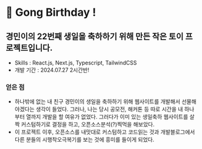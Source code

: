 # 🎉 Gong Birthday !

## 경민이의 22번째 생일을 축하하기 위해 만든 작은 토이 프로젝트입니다.
- Skills : React.js, Next.js, Typescript, TailwindCSS
- 개발 기간 : 2024.07.27 2시간반!


### 얻은 점
- 하나밖에 없는 내 친구 경민이의 생일을 축하하기 위해 웹사이트를 개발해서 선물해야겠다는 생각이 들었다. 
그러나, 나는 당시 공모전, 해커톤 등 따로 시간을 내 하나부터 열까지 개발을 할 여유가 없었다.
그러다가 이미 있는 생일축하 웹사이트를 살짝 커스텀하기로 결정을 하고, 오픈소스분석(?)찍먹을 해보았다.
- 이 프로젝트 이후, 오픈소스를 내맛대로 커스텀하고 코드읽는 것과 개발블로그에서 다른 분들의 시행착오극복기를 보는 것에 흥미를 들이게 되었다.
